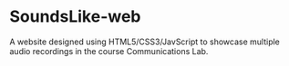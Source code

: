 # SoundsLike-web
A website designed using HTML5/CSS3/JavScript to showcase multiple audio recordings in the course Communications Lab.

